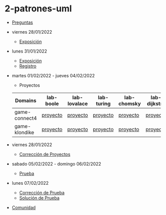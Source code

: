 # 2-patrones-uml

- [Preguntas](https://escuela.it/master-programacion-diseno-software)
- viernes 28/01/2022
  - [Exposición](https://escuela.it/master-programacion-diseno-software)
- lunes 31/01/2022
  - [Exposición](https://escuela.it/master-programacion-diseno-software)
  - [Registro](https://forms.gle/VkTfp6Zh4JcgvrvCA)
- martes 01/02/2022 - jueves 04/02/2022
   - Proyectos
  
  |Domains|lab-boole|lab-lovalace|lab-turing|lab-chomsky|lab-dijkstra|
  |-------|---------|------------|----------|-----------|--------------|
  | game-connect4 |[proyecto](https://github.com/USantaTecla-ed-mpds/lab-boole/tree/master/tech-uml/game-connect4)          |[proyecto](https://github.com/USantaTecla-ed-mpds/lab-lovalace/tree/master/tech-uml/game-connect4)       | [proyecto](https://github.com/USantaTecla-ed-mpds/lab-turing/tree/master/tech-uml/game-connect4)  |[proyecto](https://github.com/USantaTecla-ed-mpds/lab-chomsky/tree/master/tech-uml/game-connect4)         |[proyecto](https://github.com/USantaTecla-ed-mpds/lab-dijkstra/tree/master/tech-uml/game-connect4)              |
  | game-klondike |[proyecto](https://github.com/USantaTecla-ed-mpds/lab-boole/tree/master/tech-uml/game-klondike)    |[proyecto](https://github.com/USantaTecla-ed-mpds/lab-lovalace/tree/master/tech-uml/game-klondike)         |[proyecto](https://github.com/USantaTecla-ed-mpds/lab-turing/tree/master/tech-uml/game-klondike)           |[proyecto](https://github.com/USantaTecla-ed-mpds/lab-chomsky/tree/master/tech-uml/game-klondike)    |[proyecto](https://github.com/USantaTecla-ed-mpds/lab-dijkstra/tree/master/tech-uml/game-klondike)       |
- viernes 28/01/2022
  - [Corrección de Proyectos](https://escuela.it/master-programacion-diseno-software)
- sabado 05/02/2022 - domingo 06/02/2022
  - [Prueba](https://forms.gle/rUMRrAq2XyPjTsS48)
- lunes 07/02/2022
  - [Corrección de Prueba](https://escuela.it/master-programacion-diseno-software)
  - [Solución de Prueba](https://docs.google.com/spreadsheets/d/1W4g6vsmKlgvw-D-JhlZkSNcrt7S0nDMesrHwCZT5zbM/edit?usp=sharing)
- [Comunidad](https://app.slack.com/client/T02S3KYD464/C02T626NV5L)

